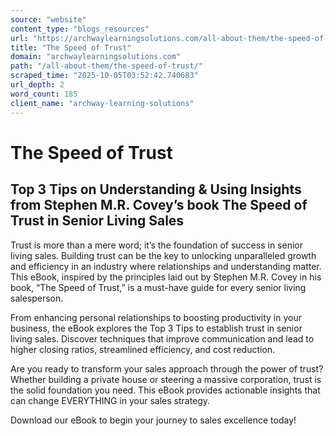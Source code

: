 ```yaml
---
source: "website"
content_type: "blogs_resources"
url: "https://archwaylearningsolutions.com/all-about-them/the-speed-of-trust/"
title: "The Speed of Trust"
domain: "archwaylearningsolutions.com"
path: "/all-about-them/the-speed-of-trust/"
scraped_time: "2025-10-05T03:52:42.740683"
url_depth: 2
word_count: 185
client_name: "archway-learning-solutions"
---
```


# The Speed of Trust

## **Top 3 Tips on Understanding & Using Insights from Stephen M.R. Covey’s book The Speed of Trust in Senior Living Sales**

Trust is more than a mere word; it’s the foundation of success in senior living sales. Building trust can be the key to unlocking unparalleled growth and efficiency in an industry where relationships and understanding matter. This eBook, inspired by the principles laid out by Stephen M.R. Covey in his book, “The Speed of Trust,” is a must-have guide for every senior living salesperson.

From enhancing personal relationships to boosting productivity in your business, the eBook explores the Top 3 Tips to establish trust in senior living sales. Discover techniques that improve communication and lead to higher closing ratios, streamlined efficiency, and cost reduction.

Are you ready to transform your sales approach through the power of trust? Whether building a private house or steering a massive corporation, trust is the solid foundation you need. This eBook provides actionable insights that can change EVERYTHING in your sales strategy.

Download our eBook to begin your journey to sales excellence today!